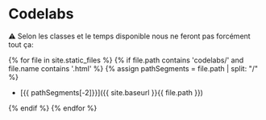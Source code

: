 # Codelabs

⚠️ Selon les classes et le temps disponible nous ne feront pas forcément tout ça:

{% for file in site.static_files %}
{% if file.path contains 'codelabs/' and file.name contains '.html' %}
{% assign pathSegments = file.path | split: "/"  %}

* [{{ pathSegments[-2]}}]({{ site.baseurl }}{{ file.path }})

{% endif %}
{% endfor %}

